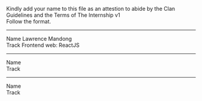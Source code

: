 
Kindly add your name to this file as an attestion to abide by the Clan Guidelines and the Terms of The Internship v1
<br/> Follow the format.<br/> 
___
Name Lawrence Mandong <br/>
Track Frontend web: ReactJS
___
Name <br/>
Track
___
Name <br/>
Track
